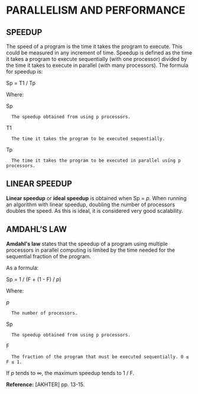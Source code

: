 # PARALLELISM AND PERFORMANCE
## SPEEDUP
The speed of a program is the time it takes the program to execute. This could be measured in any increment of time. Speedup is defined as the time it takes a program to execute sequentially (with one processor) divided by the time it takes to execute in parallel (with many processors). The formula for speedup is:

Sp = T1 / Tp

Where:

Sp

      The speedup obtained from using p processors.

T1

      The time it takes the program to be executed sequentially.

Tp

      The time it takes the program to be executed in parallel using p processors.

## LINEAR SPEEDUP
**Linear speedup** or **ideal speedup** is obtained when Sp = _p_. When running an algorithm with linear speedup, doubling the number of processors doubles the speed. As this is ideal, it is considered very good scalability.

## AMDAHL’S LAW
**Amdahl's law** states that the speedup of a program using multiple processors in parallel computing is limited by the time needed for the sequential fraction of the program.

As a formula:

Sp = 1 / (F + (1 - F) / _p_)

Where:

_p_

      The number of processors.

Sp

      The speedup obtained from using p processors.

F

      The fraction of the program that must be executed sequentially. 0 ≤ F ≤ 1.

If _p_ tends to ∞, the maximum speedup tends to 1 / F.

**Reference:** [AKHTER] pp. 13-15.
